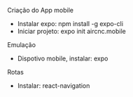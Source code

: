 Criação do App mobile

* Instalar expo: npm install -g expo-cli
* Iniciar projeto: expo init aircnc.mobile

Emulação

* Dispotivo mobile, instalar: expo
 
Rotas

* Instalar: react-navigation
